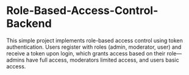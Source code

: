 # Role-Based-Access-Control-Backend
This simple project implements role-based access control using token authentication. Users register with roles (admin, moderator, user) and receive a token upon login, which grants access based on their role—admins have full access, moderators limited access, and users basic access.
